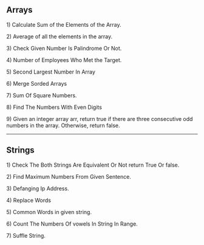 <h2>Arrays</h2>
<p>1) Calculate Sum of the Elements of the Array.</p>
<p>2) Average of all the elements in the array.</p>
<p>3) Check Given Number Is Palindrome Or Not.</p>
<p>4) Number of Employees Who Met the Target.</p>
<p>5) Second Largest Number In Array</p>
<p>6) Merge Sorded Arrays</p>
<p>7) Sum Of Square Numbers.</p>
<p>8) Find The Numbers With Even Digits</p>
<p>9) Given an integer array arr, return true if there are three consecutive odd numbers in the array. Otherwise, return false.</p>
<hr>
<h2>Strings</h2>
<p>1) Check The Both Strings Are Equivalent Or Not return True Or false.</p>
<p>2) Find Maximum Numbers From Given Sentence.</p>
<p>3)  Defanging Ip Address.</p>
<p>4) Replace Words</p>
<p>5) Common Words in given string.</p>
<p>6) Count The Numbers Of vowels In String In Range.</p>
<p>7) Suffle String.</p>
